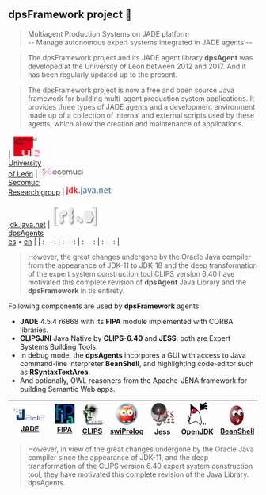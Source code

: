 ## dpsFramework project 👋

> Multiagent Production Systems on JADE platform <br>
-- Manage autonomous expert systems integrated in JADE agents --


>  The dpsFramework project and its JADE agent library **dpsAgent** was developed at the University of León between 2012 and 2017. And it has been regularly updated up to the present.

> The dpsFramework project is now a free and open source Java framework for building multi-agent production system applications. It provides three types of JADE agents and a development environment made up of a collection of internal and external scripts used by these agents, which allow the creation and maintenance of applications.


| [ ![](https://github.com/dpsframework/.github/blob/master/profile/unileon.png?raw=true)<br>University <br>of León](https://departamentos.unileon.es/ingenieria-electrica-y-de-sistemas-y-automatica/asignaturas-impartidas/) | [ ![](https://github.com/dpsframework/.github/blob/master/profile/secomuci.png?raw=true)<br>Secomuci<br>Research group](https://www.secomuci.com/) | [ ![](https://github.com/dpsframework/.github/blob/master/profile/jdk.java.net-small.png?raw=true)<br><br>jdk.java.net](https://jdk.java.net/18/) | [ ![](https://github.com/dpsframework/.github/blob/master/profile/dpsframework.png?raw=true)<br>dpsAgents](https://dpsframework.org/index.html)<br> [es](https://dpsframework.org/) 
• [en](https://dpsframework.org/index_en.html) | 
| :---: | :---: | :---: | :---: | 


>  However, the great changes undergone by the Oracle Java compiler from the appearance of JDK-11 to JDK-18 and the deep transformation of the expert system construction tool CLIPS version 6.40 have motivated this complete revision of **dpsAgent** Java Library and the **dpsFramework** in tis entirety.

Following components are used by **dpsFramework** agents:



* **JADE** 4.5.4 r6868 with its **FIPA** module implemented with CORBA libraries.
* **CLIPSJNI** Java Native by **CLIPS-6.40** and **JESS**: both are Expert Systems Building Tools.
* In debug mode, the **dpsAgents** incorpores a GUI with access to Java command-line interpreter **BeanShell**, and highlighting code-editor such as **RSyntaxTextArea**.
* And optionally, OWL reasoners from the Apache-JENA framework for building Semantic Web apps.



| [ ![](https://github.com/dpsframework/.github/blob/master/profile/jade.png?raw=true)<br>JADE ](https://jade.tilab.com/) |  [ ![](https://github.com/dpsframework/.github/blob/master/profile/fipa.png?raw=true)<br>FIPA](http://fipa.org/)  | [ ![](https://github.com/dpsframework/.github/blob/master/profile/clips_logo.png?raw=true)<br>CLIPS ](https://www.clipsrules.net/)  |  [ ![](https://github.com/dpsframework/.github/blob/master/profile/swiprolog.png?raw=true)<br>swiProlog ](https://www.swi-prolog.org/)  | [ ![](https://github.com/dpsframework/.github/blob/master/profile/jess.png?raw=true)<br>Jess ](https://dpsframework.org/doc/engines/jess/docs/index.html)   | [ ![](https://github.com/dpsframework/.github/blob/master/profile/dukeWaveRed.png?raw=true)<br>OpenJDK  ](https://wiki.openjdk.org/display/JDKUpdates/JDK+17u) | [ ![](https://github.com/dpsframework/.github/blob/master/profile/homebutton.png?raw=true)<br>BeanShell ](https://github.com/beanshell/beanshell)  | 
| :---: | :---: | :---: | :---:    | :---: | :---:  | :---: | 





> However, in view of the great changes undergone by the Oracle Java compiler since the appearance of JDK-11, and the deep transformation of the CLIPS version 6.40 expert system construction tool, they have motivated this complete revision of the Java Library. dpsAgents.



